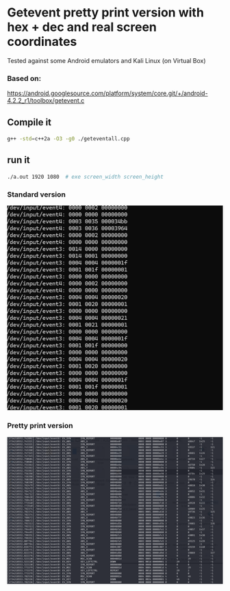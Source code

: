 # Getevent pretty print version with hex + dec and real screen coordinates 

Tested against some Android emulators and Kali Linux (on Virtual Box)

### Based on:

https://android.googlesource.com/platform/system/core.git/+/android-4.2.2_r1/toolbox/getevent.c

## Compile it 
```sh
g++ -std=c++2a -O3 -g0 ./geteventall.cpp
```

## run it 
```sh 
./a.out 1920 1080  # exe screen_width screen_height
```


### Standard version 

![](https://github.com/hansalemaos/getevent_pretty_print_linux/blob/main/output_getevent_normal.png?raw=true)


### Pretty print version 

![](https://github.com/hansalemaos/getevent_pretty_print_linux/blob/main/output_getevent_pretty.png?raw=true)





